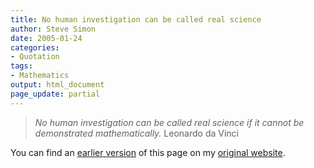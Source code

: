 ```yaml
---
title: No human investigation can be called real science
author: Steve Simon
date: 2005-01-24
categories:
- Quotation
tags:
- Mathematics
output: html_document
page_update: partial
---
```

> *No human investigation can be called real science if it cannot be
> demonstrated mathematically.* Leonardo da Vinci

You can find an [earlier version][sim1] of this page on my [original website][sim2].


[sim1]: http://www.pmean.com/05/NoHumanInvestigation.html
[sim2]: http://www.pmean.com/original_site.html
